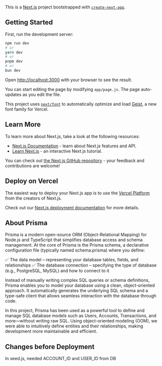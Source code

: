 This is a [Next.js](https://nextjs.org) project bootstrapped with [`create-next-app`](https://github.com/vercel/next.js/tree/canary/packages/create-next-app).

## Getting Started

First, run the development server:

```bash
npm run dev
# or
yarn dev
# or
pnpm dev
# or
bun dev
```

Open [http://localhost:3000](http://localhost:3000) with your browser to see the result.

You can start editing the page by modifying `app/page.js`. The page auto-updates as you edit the file.

This project uses [`next/font`](https://nextjs.org/docs/app/building-your-application/optimizing/fonts) to automatically optimize and load [Geist](https://vercel.com/font), a new font family for Vercel.

## Learn More

To learn more about Next.js, take a look at the following resources:

- [Next.js Documentation](https://nextjs.org/docs) - learn about Next.js features and API.
- [Learn Next.js](https://nextjs.org/learn) - an interactive Next.js tutorial.

You can check out [the Next.js GitHub repository](https://github.com/vercel/next.js) - your feedback and contributions are welcome!

## Deploy on Vercel

The easiest way to deploy your Next.js app is to use the [Vercel Platform](https://vercel.com/new?utm_medium=default-template&filter=next.js&utm_source=create-next-app&utm_campaign=create-next-app-readme) from the creators of Next.js.

Check out our [Next.js deployment documentation](https://nextjs.org/docs/app/building-your-application/deploying) for more details.


## About Prisma
Prisma is a modern open-source ORM (Object-Relational Mapping) for Node.js and TypeScript that simplifies database access and schema management. At the core of Prisma is the Prisma schema, a declarative configuration file (typically named schema.prisma) where you define:

✅ The data model – representing your database tables, fields, and relationships
✅ The database connection – specifying the type of database (e.g., PostgreSQL, MySQL) and how to connect to it

Instead of manually writing complex SQL queries or schema definitions, Prisma enables you to model your database using a clean, object-oriented approach. It automatically generates the underlying SQL schema and a type-safe client that allows seamless interaction with the database through code.

In this project, Prisma has been used as a powerful tool to define and manage SQL database models such as Users, Accounts, Transactions, and more—without writing raw SQL. Using object-oriented modeling (OOM), we were able to intuitively define entities and their relationships, making development more maintainable and efficient.

## Changes before Deployment
In seed.js, needed ACCOUNT_ID and USER_ID from DB
